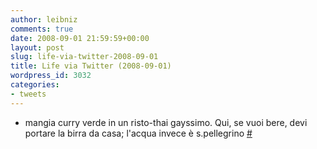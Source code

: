```yaml
---
author: leibniz
comments: true
date: 2008-09-01 21:59:59+00:00
layout: post
slug: life-via-twitter-2008-09-01
title: Life via Twitter (2008-09-01)
wordpress_id: 3032
categories:
- tweets
---
```



	
  * mangia curry verde in un risto-thai gayssimo. Qui, se vuoi bere, devi portare la birra da casa; l'acqua invece è s.pellegrino [#](http://twitter.com/leibniz/statuses/905528023)


